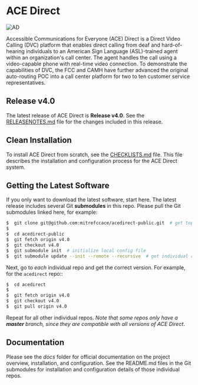 # ACE Direct

![AD](images/adsmall.png)

Accessible Communications for Everyone (ACE) Direct is a Direct Video Calling (DVC) platform that enables direct calling from deaf and hard-of-hearing individuals to an American Sign Language (ASL)-trained agent within an organization's call center. The agent handles the call using a video-capable phone with real-time video connection. To demonstrate the capabilities of DVC, the FCC and CAMH have further advanced the original auto-routing POC into a call center platform for two to ten customer service representatives.

## Release v4.0

The latest release of ACE Direct is **Release v4.0**. See the [RELEASENOTES.md](RELEASENOTES.md) file for the changes included in this release.

## Clean Installation

To install ACE Direct from scratch, see the [CHECKLISTS.md](CHECKLISTS.md) file. This file describes the installation and configuration process for the ACE Direct system.

## Getting the Latest Software

If you only want to download the latest software, start here. The latest release includes several Git **submodules** in this repo. Please pull the Git submodules linked here, for example:

```sh
$  git clone git@github.com:mitrefccace/acedirect-public.git  # get top repo
$
$  cd acedirect-public
$  git fetch origin v4.0
$  git checkout v4.0
$  git submodule init  # initialize local config file
$  git submodule update --init --remote --recursive  # get individual repos
```

Next, go to *each* individual repo and get the correct version. For example, for the `acedirect` repo::

```sh
$  cd acedirect
$
$  git fetch origin v4.0
$  git checkout v4.0
$  git pull origin v4.0
```

Repeat for all other individual repos. _Note that some repos only have a **master** branch, since they are compatible with all versions of ACE Direct_.

## Documentation

Please see the *docs* folder for official documentation on the project overview, installation, and configuration. See the README.md files in the Git submodules for installation and configuration details of those individual repos.
